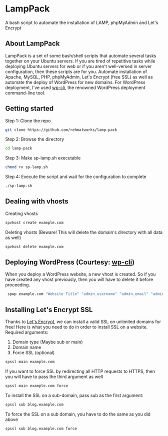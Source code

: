 # LampPack
A bash script to automate the installation of LAMP, phpMyAdmin and Let's Encrypt

## About LampPack
LampPack is a set of some bash/shell scripts that automate several tasks together on your Ubuntu servers. If you are tired of repetitive tasks while deploying Ubuntu servers for web or if you aren't well-versed in server configuration, then these scripts are for you. Automate installation of Apache, MySQL, PHP, phpMyAdmin, Let's Encrypt (free SSL) as well as automate the deploy of WordPress for new domains. For WordPress deployment, I've used [wp-cli](https://github.com/wp-cli/wp-cli), the renowned WordPress deployment command-line tool.

## Getting started

Step 1: Clone the repo

```bash
git clone https://github.com/rehmatworks/lamp-pack
```
Step 2: Browse the directory
```bash
cd lamp-pack
```
Step 3: Make sp-lamp.sh executable
```bash
chmod +x sp-lamp.sh
```

Step 4: Execute the script and wait for the configuration to complete
```bash
./sp-lamp.sh
```

## Dealing with vhosts
Creating vhosts
```bash
spvhost create example.com
```

Deleting vhosts (Beware! This will delete the domain's directory with all data as well)
```bash
spvhost delete example.com
```
## Deploying WordPress (Courtesy: [wp-cli](https://github.com/wp-cli/wp-cli))
When you deploy a WordPress website, a new vhost is created. So if you have created any vhost previously, then you will have to delete it before proceeding.
```bash
 spwp example.com "Website Title" "admin_username" "admin_email" "admin_password"
```
## Installing Let's Encrypt SSL
Thanks to [Let's Encrypt](https://github.com/letsencrypt), we can install a valid SSL on unlimited domains for free! Here is what you need to do in order to install SSL on a website.
Required arguments:
1. Domain type (Maybe sub or main)
2. Domain name
3. Force SSL (optional)
```bash
spssl main example.com
```

If you want to force SSL by redirecting all HTTP requests to HTTPS, then you will have to pass the third argument as well
```bash
spssl main example.com force
```

To install the SSL on a sub-domain, pass sub as the first argument:
```bash
spssl sub blog.example.com
```
To force the SSL on a sub domain, you have to do the same as you did above
```bash
spssl sub blog.example.com force
```
